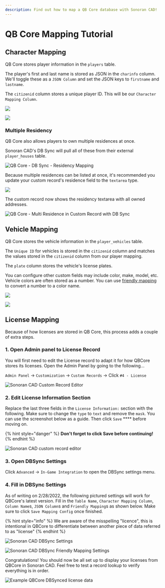 ```yaml
---
description: Find out how to map a QB Core database with Sonoran CAD!
---
```


# QB Core Mapping Tutorial

## Character Mapping

QB Core stores player information in the `players` table.

The player's first and last name is stored as JSON in the `charinfo` column. We'll toggle these as a `JSON Column` and set the JSON keys to `firstname` and `lastname`.

The `citizenid` column stores a unique player ID. This will be our `Character Mapping Column`.

![](<../../.gitbook/assets/image (268) (1).png>)

![](<../../.gitbook/assets/image (294).png>)

### Multiple Residency

QB Core also allows players to own multiple residences at once.

Sonoran CAD's DB Sync will pull all of these from their external `player_houses` table.

![QB Core - DB Sync - Residency Mapping](<../../.gitbook/assets/image (283).png>)

Because multiple residences can be listed at once, it's recommended you update your custom record's residence field to the `textarea` type.

![](<../../.gitbook/assets/image (284).png>)

The custom record now shows the residency textarea with all owned addresses.

![QB Core - Multi Residence in Custom Record with DB Sync](<../../.gitbook/assets/image (288).png>)

## Vehicle Mapping

QB Core stores the vehicle information in the `player_vehicles` table.

The `Unique ID` for vehicles is stored in the `citizenid` column and matches the values stored in the `citizenid` column from our player mapping.

The `plate` column stores the vehicle's license plates.

You can configure other custom fields may include color, make, model, etc. Vehicle colors are often stored as a number. You can use [friendly mapping](./#friendly-mapping) to convert a number to a color name.

![](<../../.gitbook/assets/image (271).png>)

![](<../../.gitbook/assets/image (295).png>)

## License Mapping

Because of how licenses are stored in QB Core, this process adds a couple of extra steps.

### 1. Open Admin panel to License Record

You will first need to edit the License record to adapt it for how QBCore stores its licenses. Open the Admin Panel by going to the following...

`Admin Panel` -> `Customization` -> `Custom Records` -> Click `#4 - License`

![Sonoran CAD Custom Record Editor](<../../.gitbook/assets/image (83).png>)

### **2**. Edit License Information Section

Replace the last three fields in the `License Information:` section with the following. Make sure to change the `type` to `text` and remove the `mask`. You can use the screenshot below as a guide. Then click `Save` **** before moving on.

{% hint style="danger" %}
**Don't forget to click Save before continuing!**
{% endhint %}

![Sonoran CAD custom record editor](<../../.gitbook/assets/image (247).png>)

### 3. Open DBSync Settings

Click `Advanced` -> `In-Game Integration` to open the DBSync settings menu.

### 4. Fill in DBSync Settings

As of writing on 2/28/2022, the following pictured settings will work for QBCore's latest version. Fill in the `Table Name`, `Character Mapping Column`, `Column Name`s, `JSON Column`s and `Friendly Mapping`s as shown below. Make sure to click `Save Mapping Config` once finished.

{% hint style="info" %}
We are aware of the misspelling "licence", this is intentional in QBCore to differentiate between another piece of data referred to as "license"
{% endhint %}

![Sonoran CAD DBSync Settings](<../../.gitbook/assets/image (8).png>)

![Sonoran CAD DBSync Friendly Mapping Settings](<../../.gitbook/assets/image (59).png>)

Congratulations! You should now be all set up to display your licenses from QBCore in Sonoran CAD. Feel free to test a record lookup to verify everything is in order.

![Example QBCore DBSynced license data](<../../.gitbook/assets/image (75).png>)
